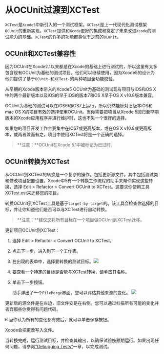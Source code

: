 # 从OCUnit过渡到XCTest #

`XCTest`是`Xcode5`中新引入的一个测试框架。`XCTest`是上一代现代化测试框架`OCUnit`的重新实现。`XCTest`提供和`Xcode`更好的集成和奠定了未来改进`Xcode`的测试能力的基础。`XCTest`的许多的功能都类似于之前的`OCUnit`。

## OCUnit和XCTest兼容性 ##

因为OCUnit在Xcode2.1以来都是在Xcode的基础上进行测试的，所以这里有太多包含现有OCUnit为基础的测试项目。他们可以继续使用，因为Xcode5的设计为他们提供了基于`OCUnit-`和`XCTest-`的两种项目全功能校验。

从早期的Xcode版本带入的Xcode5 OCUnit为基础的测试现有项目与iOS和OS X中的两个最新版本以及iOS的早于iOS的版本7和OS X早于OS X v10.8版本兼容。

OCUnit为基础的测试可以在iOS6和iOS7上运行，所以仍然能针对旧版本iOS和mac OS X的项目有效的选择使用OCUnit。当你需要把项目从Xcode 5回归至早期版本的Xcode应用程序并进行维护时，这也不失一个很好的选择。

如果您的项目开发工作主要集中在iOS7或更高版本，或在OS X v10.8或更高版本，或两者兼而有之，项目中使用XCTest将是一个正确的选择。

>**注意：**OCUnit在Xcode 5.1中被标记为已过时。

## OCUnit转换为XCTest ##

从OCUnit到XCTest的转换是一个复杂的操作，包括更新源文件，其中包括测试类和修改项目配置设置。Xcode中5有一个转换工作流程的助手来帮你实现这些转换，选择 Edit > Refactor > Convert OCUnit to XCTest。这要求你使用工具XCTest.est来迁移您的项目。

转换OCUnit到XCTest工具是基于`target-by-target`的。该工具会检查你选择的目标，并让你知道他们是否可以与XCTest进行自动转换。

>**注意：**建议您将所有目标在一个项目做OCUnit到XCTest迁移。

更新项目OCUnit到XCTest：

1. 选择 Edit > Refactor > Convert OCUnit to XCTest。
2. 点击下一步，进入到下一个工作表。
3. 在出现的表单中，选择要转换的测试目标。![](https://developer.apple.com/library/mac/documentation/DeveloperTools/Conceptual/testing_with_xcode/art/twx-select_targets_2x.png)
4. 要查看一个特定的目标是否能与XCTest转换，请单击其名称。
5. 单击下一步按钮。

	助手弹出了一个`FileMerge`界面，您可以评估其他来源的变化。
![](https://developer.apple.com/library/mac/documentation/DeveloperTools/Conceptual/testing_with_xcode/art/twx-conversion-filemerge_2x.png)

更新后的源文件是在左边，旧文件安是在右侧。您可以通过扫描所有可能的变化并丢弃那些你觉得有问题代码。

6.当你认为所有的变化都有效后，就可以单击保存按钮。

Xcode会把更改写入文件。

当转换完成，运行测试目标，并检查其输出，以确保试验按预期运行。如果出现任何问题，请参阅["Debugging Tests"](https://developer.apple.com/library/mac/documentation/DeveloperTools/Conceptual/testing_with_xcode/testing_5_debugging_tests/testing_5_debugging_tests.html#//apple_ref/doc/uid/TP40014132-CH6-SW1)一章，以完成测试。
	


